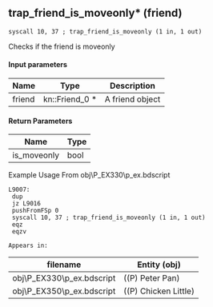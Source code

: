 ## trap_friend_is_moveonly* (friend)

`syscall 10, 37 ; trap_friend_is_moveonly (1 in, 1 out)`

Checks if the friend is moveonly

#### Input parameters
| Name | Type | Description
|------|------|------------
| friend   | kn::Friend_0 *   | A friend object


#### Return Parameters
| Name | Type
|------|-----
| is_moveonly   | bool   
Example Usage From obj\P_EX330\p_ex.bdscript
```plaintext
L9007:
 dup 
 jz L9016
 pushFromFSp 0
 syscall 10, 37 ; trap_friend_is_moveonly (1 in, 1 out)
 eqz 
 eqzv
```





	Appears in:
| filename | Entity (obj)
|----------|-------------
| obj\P_EX330\p_ex.bdscript       | ((P) Peter Pan)          
| obj\P_EX350\p_ex.bdscript       | ((P) Chicken Little)          



